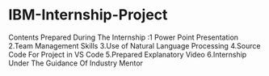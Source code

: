 # IBM-Internship-Project
Contents Prepared During The Internship :1 Power Point Presentation
                                         2.Team Management Skills
                                         3.Use of Natural Language Processing
                                         4.Source Code For Project in VS Code
                                         5.Prepared Explanatory Video
                                         6.Internship Under The Guidance Of Industry Mentor
                                         
                                         
                                        

                        
